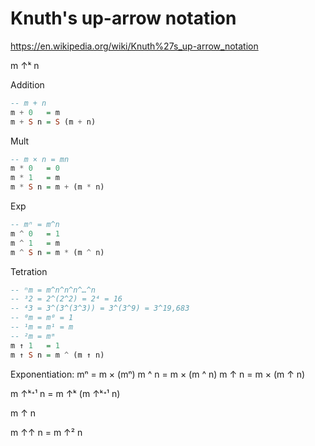 # Knuth's up-arrow notation

https://en.wikipedia.org/wiki/Knuth%27s_up-arrow_notation

m ↑ᵏ n

Addition

```hs
-- m + n
m + 0   = m
m + S n = S (m + n)
```

Mult

```hs
-- m × n = mn
m * 0   = 0
m * 1   = m
m * S n = m + (m * n)
```

Exp

```hs
-- mⁿ = m^n
m ^ 0   = 1
m ^ 1   = m
m ^ S n = m * (m ^ n)
```

Tetration

```hs
-- ⁿm = m^n^n^n^…^n
-- ³2 = 2^(2^2) = 2⁴ = 16
-- ⁴3 = 3^(3^(3^3)) = 3^(3^9) = 3^19,683
-- ⁰m = m⁰ = 1
-- ¹m = m¹ = m
-- ²m = mᵐ
m ↑ 1   = 1
m ↑ S n = m ^ (m ↑ n)
```


Exponentiation:
    mⁿ = m × (mⁿ)
    m ^ n = m × (m ^ n)
    m ↑ n = m × (m ↑ n)


m ↑ᵏᐩ¹ n = m ↑ᵏ (m ↑ᵏᐩ¹ n)


m ↑ n

m ↑↑ n = m ↑² n
